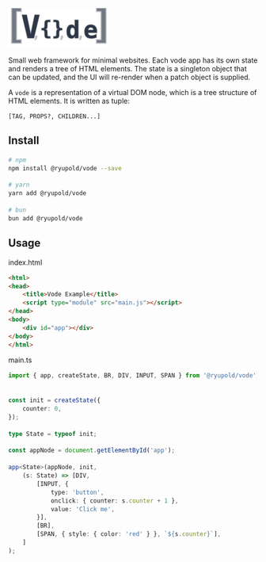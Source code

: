 ![vode](./logo.svg)

Small web framework for minimal websites.
Each vode app has its own state and renders a tree of HTML elements.
The state is a singleton object that can be updated, and the UI will re-render when a patch object is supplied.

A `vode` is a representation of a virtual DOM node, which is a tree structure of HTML elements. It is written as tuple:

```
[TAG, PROPS?, CHILDREN...]
```

## Install

```bash
# npm
npm install @ryupold/vode --save

# yarn
yarn add @ryupold/vode

# bun
bun add @ryupold/vode
```

## Usage

index.html
```html
<html>
<head>
    <title>Vode Example</title>
    <script type="module" src="main.js"></script>
</head>
<body>
    <div id="app"></div>
</body>
</html>
```

main.ts
```ts
import { app, createState, BR, DIV, INPUT, SPAN } from '@ryupold/vode';


const init = createState({
    counter: 0,
});

type State = typeof init;

const appNode = document.getElementById('app');

app<State>(appNode, init,
    (s: State) => [DIV,
        [INPUT, {
            type: 'button',
            onclick: { counter: s.counter + 1 },
            value: 'Click me',
        }],
        [BR],
        [SPAN, { style: { color: 'red' } }, `${s.counter}`],
    ]
);
```

